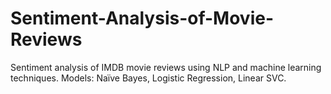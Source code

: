 # Sentiment-Analysis-of-Movie-Reviews
Sentiment analysis of IMDB movie reviews using NLP and machine learning techniques.   Models: Naïve Bayes, Logistic Regression, Linear SVC.
